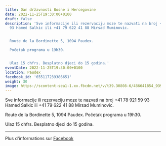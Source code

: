 ```yaml
---
title: Dan državnosti Bosne i Hercegovine
date: 2022-11-25T19:30:00+0100
draft: false
description: 'Sve informacije ili rezervaciju moze te nazvati na broj +41 78 921 59
  93 Hamed Salkic ili +41 79 622 41 88 Mirsad Muminovic.


  Route de la Bordinette 5, 1094 Paudex.

  Početak programa u 19h30.


  Ulaz 15 chfrs. Besplatno djeci do 15 godina.'
eventDate: 2022-11-25T19:30:00+0100
location: Paudex
facebook_id: '655117239386651'
weight: 30
image: https://scontent-sea1-1.xx.fbcdn.net/v/t39.30808-6/486641854_9399207156841686_1516080123773765506_n.jpg?_nc_cat=103&ccb=1-7&_nc_sid=9e60e4&_nc_eui2=AeFNI4XpykmApMwW4kI8RV0oytHwNcaYv4LK0fA1xpi_gios9O5OYrFlPpeJ5BZpNCeYN_uedzectmnKW_KC0uLf&_nc_ohc=77yRKTGF14IQ7kNvwEpnZIh&_nc_oc=AdneLKBQV-_ToZjg54GgahPymBey9Vs-2b2a8sSVwlLV86O7uVDA8BrLmsI__IweEQc&_nc_zt=23&_nc_ht=scontent-sea1-1.xx&edm=ABTKTjYEAAAA&_nc_gid=EbFEWCh5bcURySp_MwP3vw&oh=00_AfGUUIxlNGfftt5xJdb0pRhofmi4ZFvhBZG2hB8t5xRFkg&oe=681B6CBD
---
```


Sve informacije ili rezervaciju moze te nazvati na broj +41 78 921 59 93 Hamed Salkic ili +41 79 622 41 88 Mirsad Muminovic.

Route de la Bordinette 5, 1094 Paudex.
Početak programa u 19h30.

Ulaz 15 chfrs. Besplatno djeci do 15 godina.

---

Plus d'informations sur [Facebook](https://facebook.com/events/655117239386651)